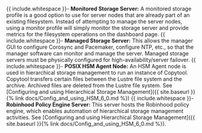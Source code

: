 {{ include.whitespace }}- **Monitored Storage Server:** A monitored storage profile is a good option to use for server nodes that are already part of an existing filesystem. Instead of attempting to manage the server nodes, using a monitor profile will simply monitor the storage server and provide metrics for the filesystem operations on the dashboard page.
{{ include.whitespace }}- **Managed Storage Server:** This allows the manager GUI to configure Corosync and Pacemaker, configure NTP, etc., so that the manager software can monitor and manage the server. Managed storage servers must be physically configured for high-availability/server failover.
{{ include.whitespace }}- **POSIX HSM Agent Node:** An HSM Agent node is used in hierarchical storage management to run an instance of Copytool. Copytool transfers certain files between the Lustre file system and the archive. Archived files are deleted from the Lustre file system. See [Configuring and using Hierarchical Storage Management]({{ site.baseurl }}{% link docs/Config_and_using_HSM_6_0.md %})
{{ include.whitespace }}- **Robinhood Policy Engine Server:** This server hosts the Robinhood policy engine, which enables automation of hierarchical storage management activities. See [Configuring and using Hierarchical Storage Management]({{ site.baseurl }}{% link docs/Config_and_using_HSM_6_0.md %}).
